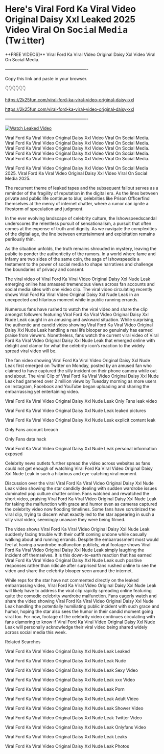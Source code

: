 # Here's Viral Ford Ka Viral Video Original Daisy Xxl Leaked 2025 Video Viral On Soc𝚒al Med𝚒a (Tw𝚒tter)

++FREE VIDEOS]** Viral Ford Ka Viral Video Original Daisy Xxl Video Viral On Social Media.

———————————————————-

Copy this link and paste in your browser.

👇👇👇👇👇👇

https://2k25fun.com/viral-ford-ka-viral-video-original-daisy-xxl

https://2k25fun.com/viral-ford-ka-viral-video-original-daisy-xxl

———————————————————-

[![Watch Leaked Video](https://miro.medium.com/v2/resize:fit:828/format:webp/1*cilzJN44JGOrTw9NJCrNHA.gif "Watch Leaked Video")](https://2k25fun.com/viral-ford-ka-viral-video-original-daisy-xxl)

Viral Ford Ka Viral Video Original Daisy Xxl Video Viral On Social Media. Viral Ford Ka Viral Video Original Daisy Xxl Video Viral On Social Media. Viral Ford Ka Viral Video Original Daisy Xxl Video Viral On Social Media. Viral Ford Ka Viral Video Original Daisy Xxl Video Viral On Social Media. Viral Ford Ka Viral Video Original Daisy Xxl Video Viral On Social Media.

Viral Ford Ka Viral Video Original Daisy Xxl Video Viral On Social Media 2025. Viral Ford Ka Viral Video Original Daisy Xxl Video Viral On Social Media 2025.

The recurrent theme of leaked tapes and the subsequent fallout serves as a reminder of the fragility of reputation in the digital era. As the lines between private and public life continue to blur, celebrities like Prison Officerfind themselves at the mercy of internet chatter, where a rumor can ignite a firestorm of speculation and judgment.

In the ever evolving landscape of celebrity culture, the Ishowspeedscandal underscores the relentless pursuit of sensationalism, a pursuit that often comes at the expense of truth and dignity. As we navigate the complexities of the digital age, the line between entertainment and exploitation remains perilously thin.

As the situation unfolds, the truth remains shrouded in mystery, leaving the public to ponder the authenticity of the rumors. In a world where fame and infamy are two sides of the same coin, the saga of Ishowspeedis a testament to the power of social media to shape narratives and challenge the boundaries of privacy and consent.

The viral video of Viral Ford Ka Viral Video Original Daisy Xxl Nude Leak emerging online has amassed tremendous views across fan accounts and social media sites with one video clip. The viral video circulating recently shows Viral Ford Ka Viral Video Original Daisy Xxl Nude Leak in an unexpected and hilarious moment while in public running errands.

Numerous fans have rushed to watch the viral video and share the clip amongst followers featuring Viral Ford Ka Viral Video Original Daisy Xxl Nude Leak caught in an amusing and awkward situation. While surprising, the authentic and candid video showing Viral Ford Ka Viral Video Original Daisy Xxl Nude Leak handling a real life blooper so genuinely has earned praise from viewers. Nonetheless, fans watch the current viral video of Viral Ford Ka Viral Video Original Daisy Xxl Nude Leak that emerged online with delight and clamor for what the celebrity icon’s reaction to the widely spread viral video will be.

The fan video showing Viral Ford Ka Viral Video Original Daisy Xxl Nude Leak first emerged on Twitter on Monday, posted by an amused fan who claimed to have captured the silly incident on their phone camera while out and about. The viral Clip of Viral Ford Ka Viral Video Original Daisy Xxl Nude Leak had garnered over 2 million views by Tuesday morning as more users on Instagram, Facebook and YouTube began uploading and sharing the embarrassing yet entertaining video.

Viral Ford Ka Viral Video Original Daisy Xxl Nude Leak Only Fans leak video

Viral Ford Ka Viral Video Original Daisy Xxl Nude Leak leaked pictures

Viral Ford Ka Viral Video Original Daisy Xxl Nude Leak explicit content leak

Only Fans account breach

Only Fans data hack

Viral Ford Ka Viral Video Original Daisy Xxl Nude Leak personal information exposed

Celebrity news outlets further spread the video across websites as fans could not get enough of watching Viral Ford Ka Viral Video Original Daisy Xxl Nude Leak in such a hilarious and eye-catching viral moment.

Discussion over the viral Viral Ford Ka Viral Video Original Daisy Xxl Nude Leak video showing the star candidly dealing with sudden wardrobe issues dominated pop culture chatter online. Fans watched and rewatched the short video, praising Viral Ford Ka Viral Video Original Daisy Xxl Nude Leak for taking the malfunction with grace and humor even as cameras captured the celebrity video now flooding timelines. Some fans have scrutinized the viral clip, trying to discern what exactly led to the star appearing in such a silly viral video, seemingly unaware they were being filmed.

The video shows Viral Ford Ka Viral Video Original Daisy Xxl Nude Leak suddenly facing trouble with their outfit coming undone while casually walking about and running errands. Despite the embarrassment most would feel at having a wardrobe malfunction publicly, viral footage shows Viral Ford Ka Viral Video Original Daisy Xxl Nude Leak simply laughing the incident off themselves. It is this down-to-earth reaction that has earned Viral Ford Ka Viral Video Original Daisy Xxl Nude Leak such positive responses rather than ridicule after surprised fans rushed online to see the video and share the celebrity blooper seen around the internet.

While reps for the star have not commented directly on the leaked embarrassing video, Viral Ford Ka Viral Video Original Daisy Xxl Nude Leak will likely have to address the viral clip rapidly spreading online featuring quite the comedic celebrity wardrobe malfunction. Fans eagerly watch and share the video showing Viral Ford Ka Viral Video Original Daisy Xxl Nude Leak handling the potentially humiliating public incident with such grace and humor, hoping the star also sees the humor in their candid moment going viral too. For now, footage of the celebrity video continues circulating with fans clamoring to know if Viral Ford Ka Viral Video Original Daisy Xxl Nude Leak will personally acknowledge their viral video being shared widely across social media this week.

Related Searches

Viral Ford Ka Viral Video Original Daisy Xxl Nude Leak Leaked

Viral Ford Ka Viral Video Original Daisy Xxl Nude Leak Nude

Viral Ford Ka Viral Video Original Daisy Xxl Nude Leak Sexy Video

Viral Ford Ka Viral Video Original Daisy Xxl Nude Leak xxx Video

Viral Ford Ka Viral Video Original Daisy Xxl Nude Leak Porn

Viral Ford Ka Viral Video Original Daisy Xxl Nude Leak Adult Video

Viral Ford Ka Viral Video Original Daisy Xxl Nude Leak Shower Video

Viral Ford Ka Viral Video Original Daisy Xxl Nude Leak Twitter Video

Viral Ford Ka Viral Video Original Daisy Xxl Nude Leak Onlyfans Video

Viral Ford Ka Viral Video Original Daisy Xxl Nude Leak Leaks

Viral Ford Ka Viral Video Original Daisy Xxl Nude Leak Photos